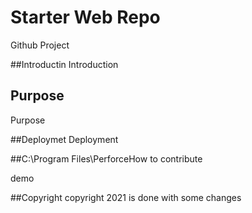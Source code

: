 # Starter Web Repo

Github Project

##Introductin
Introduction

## Purpose

Purpose

##Deploymet
Deployment


##C:\Program Files\PerforceHow to contribute

demo

##Copyright
copyright 2021 is done with some changes
